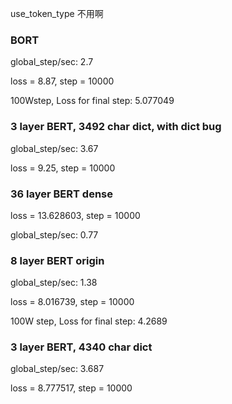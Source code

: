 use_token_type 不用啊


### BORT
global_step/sec: 2.7

loss = 8.87, step = 10000

100Wstep, Loss for final step: 5.077049

### 3 layer BERT, 3492 char dict, with dict bug

global_step/sec: 3.67

loss = 9.25, step = 10000

### 36 layer BERT dense

loss = 13.628603, step = 10000

global_step/sec: 0.77


### 8 layer BERT origin

global_step/sec: 1.38

loss = 8.016739, step = 10000

100W step, Loss for final step: 4.2689

### 3 layer BERT, 4340 char dict

global_step/sec: 3.687

loss = 8.777517, step = 10000


